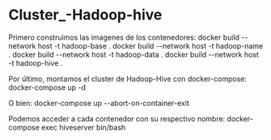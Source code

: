 # Cluster_-Hadoop-hive

Primero construimos las imagenes de los contenedores:
docker build --network host -t hadoop-base .
docker build --network host -t hadoop-name .
docker build --network host -t hadoop-data .
docker build --network host -t hadoop-hive .

Por último, montamos el cluster de Hadoop-Hive con docker-compose:
docker-compose up -d

O bien: docker-compose up --abort-on-container-exit

Podemos acceder a cada contenedor con su respectivo nombre:
docker-compose exec hiveserver bin/bash  
